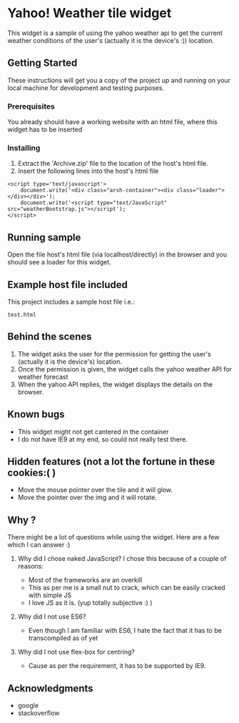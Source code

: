 # Yahoo! Weather tile widget

This widget is a sample of using the yahoo weather api to get the current weather conditions of the user's (actually it is the device's :)) location.

## Getting Started

These instructions will get you a copy of the project up and running on your local machine for development and testing purposes. 

### Prerequisites

You already should have a working website with an html file, where this widget has to be inserted


### Installing

1. Extract the 'Archive.zip' file to the location of the host's html file.
2. Insert the following lines into the host's html file

```
<script type='text/javascript'>
    document.write('<div class="arsh-container"><div class="loader"></div></div>');
    document.write('<script type="text/JavaScript" src="weatherBootstrap.js"></script');
</script>
```
## Running sample 

Open the file host's html file (via localhost/directly) in the browser and you should see a loader for this widget.

## Example host file included 

This project includes a sample host file i.e.:
```
test.html
```

## Behind the scenes

1. The widget asks the user for the permission for getting the user's (actually it is the device's) location.
2. Once the permission is given, the widget calls the yahoo weather API for weather forecast
3. When the yahoo API replies, the widget displays the details on the browser.

## Known bugs

* This widget might not get cantered in the container 
* I do not have IE9 at my end, so could not really test there.

## Hidden features (not a lot the fortune in these cookies:( )

* Move the mouse pointer over the tile and it will glow.
* Move the pointer over the img and it will rotate.

## Why ?
There might be a lot of questions while using the widget. Here are a few which I can answer :)

1. Why did I chose naked JavaScript?
	I chose this because of a couple of reasons:
	* Most of the frameworks are an overkill
	* This as per me is a small nut to crack, which can be easily cracked with simple JS
	* I love JS as it is. (yup totally subjective :) )

2. Why did I not use ES6?
	* Even though I am familiar with ES6, I hate the fact that it has to be transcompiled as of yet

3. Why did I not use flex-box for centring?
	* Cause as per the requirement, it has to be supported by IE9.

## Acknowledgments

* google
* stackoverflow


